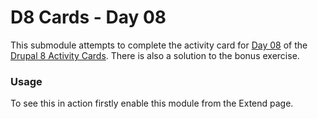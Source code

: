 # D8 Cards - Day 08

This submodule attempts to complete the activity card for [Day 08](https://www.d8cards.com/sites/default/files/2016-05/Day%2007%20-%20Cron%20Queuing%20-rev05132016.pdf) of the [Drupal 8 Activity Cards](https://www.d8cards.com/). There is also a solution to the bonus exercise.

### Usage

To see this in action firstly enable this module from the Extend page.
